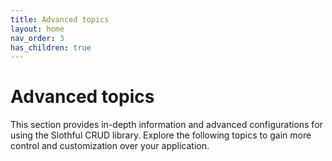 ```yaml
---
title: Advanced topics
layout: home
nav_order: 3
has_children: true
---
```


# Advanced topics

This section provides in-depth information and advanced configurations for using the Slothful CRUD library. Explore the following topics to gain more control and customization over your application.